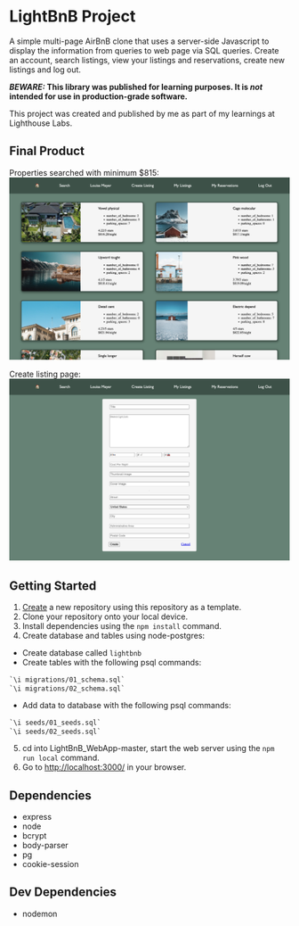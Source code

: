 # LightBnB Project

A simple multi-page AirBnB clone that uses a server-side Javascript to display the information from queries to web page via SQL queries. Create an account, search listings, view your listings and reservations, create new listings and log out.

**_BEWARE:_ This library was published for learning purposes. It is _not_ intended for use in production-grade software.**

This project was created and published by me as part of my learnings at Lighthouse Labs.

## Final Product

Properties searched with minimum $815: !['Screenshot of properties page'](https://github.com/campbell46/LightBnB/blob/main/docs/properties_screenshot.png)

Create listing page: !['Screenshot of new listing page'](https://github.com/campbell46/LightBnB/blob/main/docs/listing_screenshot.png)



## Getting Started

1. [Create](https://docs.github.com/en/repositories/creating-and-managing-repositories/creating-a-repository-from-a-template) a new repository using this repository as a template.
2. Clone your repository onto your local device.
3. Install dependencies using the `npm install` command.
4. Create database and tables using node-postgres:
  - Create database called `lightbnb`
  - Create tables with the following psql commands:
  ```
  `\i migrations/01_schema.sql`
  `\i migrations/02_schema.sql`
  ```
  - Add data to database with the following psql commands:
  ```
  `\i seeds/01_seeds.sql`
  `\i seeds/02_seeds.sql`
  ```
5. cd into LightBnB_WebApp-master, start the web server using the `npm run local` command.
6. Go to <http://localhost:3000/> in your browser.

## Dependencies

- express
- node
- bcrypt
- body-parser
- pg
- cookie-session

## Dev Dependencies
- nodemon